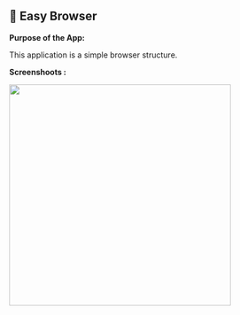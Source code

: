 ## 📱 Easy Browser

**Purpose of the App:**

This application is a simple browser structure.

**Screenshoots :**

<img src="Screenshoot.gif" width="400"/>



